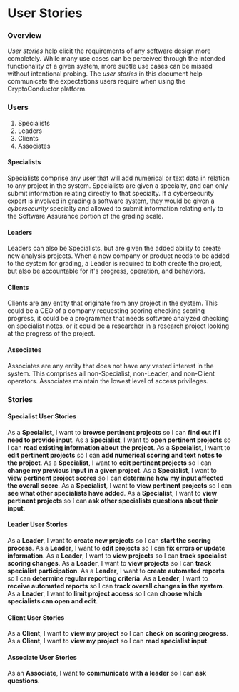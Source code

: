 
# User Stories

### Overview

_User stories_ help elicit the requirements of any software design more completely. While many use cases can be perceived through the intended functionality of a given system, more subtle use cases can be missed without intentional probing. The _user stories_ in this document help communicate the expectations users require when using the CryptoConductor platform.


### Users

1. Specialists
2. Leaders
3. Clients
4. Associates

#### Specialists

Specialists comprise any user that will add numerical or text data in relation to any project in the system. Specialists are given a specialty, and can only submit information relating directly to that specialty. If a cybersecurity expert is involved in grading a software system, they would be given a _cybersecurity_ specialty and allowed to submit information relating only to the Software Assurance portion of the grading scale.

#### Leaders

Leaders can also be Specialists, but are given the added ability to create new analysis projects. When a new company or product needs to be added to the system for grading, a Leader is required to both create the project, but also be accountable for it's progress, operation, and behaviors.

#### Clients

Clients are any entity that originate from any project in the system. This could be a CEO of a company requesting scoring checking scoring progress, it could be a programmer that needs software analyzed checking on specialist notes, or it could be a researcher in a research project looking at the progress of the project.

#### Associates

Associates are any entity that does not have any vested interest in the system. This comprises all non-Specialist, non-Leader, and non-Client operators. Associates maintain the lowest level of access privileges.

### Stories

#### Specialist User Stories
As a **Specialist**, I want to **browse pertinent projects** so I can **find out if I need to provide input**.
As a **Specialist**, I want to **open pertinent projects** so I can **read existing information about the project**.
As a **Specialist**, I want to **edit pertinent projects** so I can **add numerical scoring and text notes to the project**.
As a **Specialist**, I want to **edit pertinent projects** so I can **change my previous input in a given project**.
As a **Specialist**, I want to **view pertinent project scores** so I can **determine how my input affected the overall score**.
As a **Specialist**, I want to **view pertinent projects** so I can **see what other specialists have added**.
As a **Specialist**, I want to **view pertinent projects** so I can **ask other specialists questions about their input**.

#### Leader User Stories
As a **Leader**, I want to **create new projects** so I can **start the scoring process**.
As a **Leader**, I want to **edit projects** so I can **fix errors or update information**.
As a **Leader**, I want to **view projects** so I can **track specialist scoring changes**.
As a **Leader**, I want to **view projects** so I can **track specialist participation**.
As a **Leader**, I want to **create automated reports** so I can **determine regular reporting criteria**.
As a **Leader**, I want to **receive automated reports** so I can **track overall changes in the system**.
As a **Leader**, I want to **limit project access** so I can **choose which specialists can open and edit**.

#### Client User Stories
As a **Client**, I want to **view my project** so I can **check on scoring progress**.
As a **Client**, I want to **view my project** so I can **read specialist input**.

#### Associate User Stories
As an **Associate**, I want to **communicate with a leader** so I can **ask questions**.
